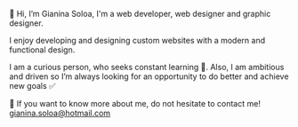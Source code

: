 👋 Hi, I’m Gianina Soloa, I'm a web developer, web designer and graphic designer.

I enjoy developing and designing custom websites with a modern and functional design.

I am a curious person, who seeks constant learning 📖. Also, I am ambitious and driven so I’m always looking for an opportunity to do better and achieve new goals ✅

📩 If you want to know more about me, do not hesitate to contact me! gianina.soloa@hotmail.com
